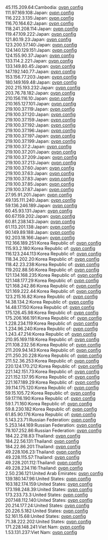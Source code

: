 45.115.209.64:Cambodia: [ovpn config](vpn/45_115_209_64.ovpn)  
111.97.169.108:Japan: [ovpn config](vpn/111_97_169_108.ovpn)  
116.222.3.135:Japan: [ovpn config](vpn/116_222_3_135.ovpn)  
116.70.164.62:Japan: [ovpn config](vpn/116_70_164_62.ovpn)  
118.241.208.114:Japan: [ovpn config](vpn/118_241_208_114.ovpn)  
119.47.109.222:Japan: [ovpn config](vpn/119_47_109_222.ovpn)  
121.80.19.23:Japan: [ovpn config](vpn/121_80_19_23.ovpn)  
123.200.57.140:Japan: [ovpn config](vpn/123_200_57_140.ovpn)  
124.140.129.151:Japan: [ovpn config](vpn/124_140_129_151.ovpn)  
124.155.90.37:Japan: [ovpn config](vpn/124_155_90_37.ovpn)  
133.114.2.221:Japan: [ovpn config](vpn/133_114_2_221.ovpn)  
133.149.80.45:Japan: [ovpn config](vpn/133_149_80_45.ovpn)  
147.192.140.77:Japan: [ovpn config](vpn/147_192_140_77.ovpn)  
153.156.77.203:Japan: [ovpn config](vpn/153_156_77_203.ovpn)  
180.149.169.48:Japan: [ovpn config](vpn/180_149_169_48.ovpn)  
202.215.193.232:Japan: [ovpn config](vpn/202_215_193_232.ovpn)  
203.76.78.182:Japan: [ovpn config](vpn/203_76_78_182.ovpn)  
210.156.116.10:Japan: [ovpn config](vpn/210_156_116_10.ovpn)  
210.165.127.101:Japan: [ovpn config](vpn/210_165_127_101.ovpn)  
219.100.37.119:Japan: [ovpn config](vpn/219_100_37_119.ovpn)  
219.100.37.120:Japan: [ovpn config](vpn/219_100_37_120.ovpn)  
219.100.37.159:Japan: [ovpn config](vpn/219_100_37_159.ovpn)  
219.100.37.192:Japan: [ovpn config](vpn/219_100_37_192.ovpn)  
219.100.37.196:Japan: [ovpn config](vpn/219_100_37_196.ovpn)  
219.100.37.197:Japan: [ovpn config](vpn/219_100_37_197.ovpn)  
219.100.37.199:Japan: [ovpn config](vpn/219_100_37_199.ovpn)  
219.100.37.2:Japan: [ovpn config](vpn/219_100_37_2.ovpn)  
219.100.37.201:Japan: [ovpn config](vpn/219_100_37_201.ovpn)  
219.100.37.209:Japan: [ovpn config](vpn/219_100_37_209.ovpn)  
219.100.37.213:Japan: [ovpn config](vpn/219_100_37_213.ovpn)  
219.100.37.60:Japan: [ovpn config](vpn/219_100_37_60.ovpn)  
219.100.37.63:Japan: [ovpn config](vpn/219_100_37_63.ovpn)  
219.100.37.83:Japan: [ovpn config](vpn/219_100_37_83.ovpn)  
219.100.37.85:Japan: [ovpn config](vpn/219_100_37_85.ovpn)  
219.100.37.87:Japan: [ovpn config](vpn/219_100_37_87.ovpn)  
27.95.91.201:Japan: [ovpn config](vpn/27_95_91_201.ovpn)  
49.135.111.240:Japan: [ovpn config](vpn/49_135_111_240.ovpn)  
59.136.246.189:Japan: [ovpn config](vpn/59_136_246_189.ovpn)  
60.45.93.131:Japan: [ovpn config](vpn/60_45_93_131.ovpn)  
60.67.159.202:Japan: [ovpn config](vpn/60_67_159_202.ovpn)  
60.81.238.143:Japan: [ovpn config](vpn/60_81_238_143.ovpn)  
61.113.201.138:Japan: [ovpn config](vpn/61_113_201_138.ovpn)  
90.149.89.188:Japan: [ovpn config](vpn/90_149_89_188.ovpn)  
92.203.18.166:Japan: [ovpn config](vpn/92_203_18_166.ovpn)  
112.166.189.251:Korea Republic of: [ovpn config](vpn/112_166_189_251.ovpn)  
115.93.2.180:Korea Republic of: [ovpn config](vpn/115_93_2_180.ovpn)  
116.123.244.113:Korea Republic of: [ovpn config](vpn/116_123_244_113.ovpn)  
118.34.202.20:Korea Republic of: [ovpn config](vpn/118_34_202_20.ovpn)  
118.42.23.238:Korea Republic of: [ovpn config](vpn/118_42_23_238.ovpn)  
119.202.88.56:Korea Republic of: [ovpn config](vpn/119_202_88_56.ovpn)  
121.134.168.235:Korea Republic of: [ovpn config](vpn/121_134_168_235.ovpn)  
121.148.177.29:Korea Republic of: [ovpn config](vpn/121_148_177_29.ovpn)  
121.168.242.86:Korea Republic of: [ovpn config](vpn/121_168_242_86.ovpn)  
121.169.222.44:Korea Republic of: [ovpn config](vpn/121_169_222_44.ovpn)  
123.215.16.82:Korea Republic of: [ovpn config](vpn/123_215_16_82.ovpn)  
14.38.134.2:Korea Republic of: [ovpn config](vpn/14_38_134_2.ovpn)  
14.48.17.150:Korea Republic of: [ovpn config](vpn/14_48_17_150.ovpn)  
175.126.45.98:Korea Republic of: [ovpn config](vpn/175_126_45_98.ovpn)  
175.206.166.191:Korea Republic of: [ovpn config](vpn/175_206_166_191.ovpn)  
1.228.234.119:Korea Republic of: [ovpn config](vpn/1_228_234_119.ovpn)  
1.234.96.240:Korea Republic of: [ovpn config](vpn/1_234_96_240.ovpn)  
1.243.47.214:Korea Republic of: [ovpn config](vpn/1_243_47_214.ovpn)  
210.95.169.118:Korea Republic of: [ovpn config](vpn/210_95_169_118.ovpn)  
211.108.232.56:Korea Republic of: [ovpn config](vpn/211_108_232_56.ovpn)  
211.209.94.143:Korea Republic of: [ovpn config](vpn/211_209_94_143.ovpn)  
211.250.20.228:Korea Republic of: [ovpn config](vpn/211_250_20_228.ovpn)  
211.52.36.253:Korea Republic of: [ovpn config](vpn/211_52_36_253.ovpn)  
220.124.170.212:Korea Republic of: [ovpn config](vpn/220_124_170_212.ovpn)  
221.142.151.73:Korea Republic of: [ovpn config](vpn/221_142_151_73.ovpn)  
221.152.137.95:Korea Republic of: [ovpn config](vpn/221_152_137_95.ovpn)  
221.167.189.29:Korea Republic of: [ovpn config](vpn/221_167_189_29.ovpn)  
39.114.175.120:Korea Republic of: [ovpn config](vpn/39_114_175_120.ovpn)  
59.15.105.72:Korea Republic of: [ovpn config](vpn/59_15_105_72.ovpn)  
59.17.116.190:Korea Republic of: [ovpn config](vpn/59_17_116_190.ovpn)  
59.1.71.160:Korea Republic of: [ovpn config](vpn/59_1_71_160.ovpn)  
59.8.230.182:Korea Republic of: [ovpn config](vpn/59_8_230_182.ovpn)  
61.85.90.176:Korea Republic of: [ovpn config](vpn/61_85_90_176.ovpn)  
5.143.23.71:Russian Federation: [ovpn config](vpn/5_143_23_71.ovpn)  
5.253.144.169:Russian Federation: [ovpn config](vpn/5_253_144_169.ovpn)  
78.107.252.86:Russian Federation: [ovpn config](vpn/78_107_252_86.ovpn)  
184.22.218.83:Thailand: [ovpn config](vpn/184_22_218_83.ovpn)  
184.22.56.131:Thailand: [ovpn config](vpn/184_22_56_131.ovpn)  
184.22.86.201:Thailand: [ovpn config](vpn/184_22_86_201.ovpn)  
49.228.106.23:Thailand: [ovpn config](vpn/49_228_106_23.ovpn)  
49.228.115.57:Thailand: [ovpn config](vpn/49_228_115_57.ovpn)  
49.228.201.112:Thailand: [ovpn config](vpn/49_228_201_112.ovpn)  
49.228.234.116:Thailand: [ovpn config](vpn/49_228_234_116.ovpn)  
2.50.236.121:United Arab Emirates: [ovpn config](vpn/2_50_236_121.ovpn)  
139.180.147.96:United States: [ovpn config](vpn/139_180_147_96.ovpn)  
163.182.174.159:United States: [ovpn config](vpn/163_182_174_159.ovpn)  
173.198.248.39:United States: [ovpn config](vpn/173_198_248_39.ovpn)  
173.233.73.3:United States: [ovpn config](vpn/173_233_73_3.ovpn)  
207.148.112.140:United States: [ovpn config](vpn/207_148_112_140.ovpn)  
20.214.177.24:United States: [ovpn config](vpn/20_214_177_24.ovpn)  
20.226.5.182:United States: [ovpn config](vpn/20_226_5_182.ovpn)  
52.161.15.68:United States: [ovpn config](vpn/52_161_15_68.ovpn)  
71.38.222.202:United States: [ovpn config](vpn/71_38_222_202.ovpn)  
171.228.148.241:Viet Nam: [ovpn config](vpn/171_228_148_241.ovpn)  
1.53.131.237:Viet Nam: [ovpn config](vpn/1_53_131_237.ovpn)  
